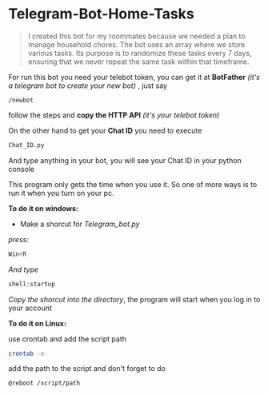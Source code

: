 # Telegram-Bot-Home-Tasks

> I created this bot for my roommates because we needed a plan to manage household chores. The bot uses an array where we store various tasks. Its purpose is to randomize these tasks every 7 days, ensuring that we never repeat the same task within that timeframe.

For run this bot you need your telebot token, you can get it at **BotFather** _(it's a telegram bot to create your new bot)_ , just say 
```` telegram
/newbot

````
follow the steps and **copy the HTTP API** *(it's your telebot token)*

On the other hand to get your **Chat ID** you need to execute
````Python 
Chat_ID.py
````
And type anything in your bot, you will see your Chat ID in your python console

This program only gets the time when you use it. 
So one of more ways is to run it when you turn on your pc.

**To do it on windows:**
- Make a shorcut for *Telegram_bot.py*

*press:*
````Powershell
Win+R
````
*And type*
````Powershell
shell:startup
````
*Copy the shorcut into the directory*, the program will start  when you log in to your account

**To do it on Linux:**

use crontab and add the script path
````bash
crontab -e
````
add the path to the script and don't forget to do
````shell
@reboot /script/path
````

